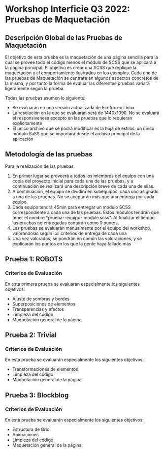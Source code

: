 # Workshop Interficie Q3 2022: Pruebas de Maquetación   

## Descripción Global de las Pruebas de Maquetación

El objetivo de esta prueba es la maquetación de una página sencilla para la cual se provee todo el código menos el módulo de SCSS que se aplicará
a la página principal. El objetivo es crear una SCSS que replique la maquetación y el comportamiento ilustrados en los ejemplos. Cada una de las 
pruebas de Maquetación se centrará en algunos aspectos concretos de la misma, y por tanto la forma de evaluar las diferentes pruebas variará ligeramente
según la prueba.

Todas las pruebas asumen lo siguiente:
* Se evaluarán en una versión actualizada de Firefox en Linux
* La resolución en la que se evaluarán será de 1440x1090. No se evaluará el responsiveness excepto en las pruebas que lo requieran explícitamente
* El único archivo que se podrá modificar es la hoja de estilos: un único módulo SaSS que se importará desde el archivo principal de la aplicación

## Metodología de las pruebas

Para la realización de las pruebas:
1. En primer lugar se proveerá a todos los miembros del equipo con una copia del proyecto inicial para cada una de las pruebas, y 
a continuación se realizará una descripción breve de cada una de ellas. 
2. A continuación, el equipo se dividirá en subequipos, cada uno asignado a una de las pruebas. No se aceptarán más que una entrega 
por cada equipo.
3. Cada equipo tendrá 45min para entregar un módulo SCSS correspondiente a cada una de las pruebas. Estos módulos tendrán que tener el 
nombre *prueba-<numPrueba>-equipo-<numEquipo>.module.scss". Al finalizar el tiempo las pruebas no entregadas contarán como 0 puntos.
4. Las pruebas se evaluarán manualmente por el equipo del workshop, valorándolas según los criterios de entrega de cada una
5. Una vez valoradas, se pondrán en común las valoraciones, y se explicarán los puntos en los que la gente haya fallado más


## Prueba 1: ROBOTS
### Criterios de Evaluación

En esta primera prueba se evaluarán especialmente los siguientes objetivos:

* Ajuste de sombras y bordes
* Superposiciones de elementos
* Transparencias y efectos
* Limpieza del código
* Maquetación general de la página

## Prueba 2: Trivial
### Criterios de Evaluación

En esta prueba se evaluarán especialmente los siguientes objetivos:

* Transformaciones de elementos
* Limpieza del código
* Maquetación general de la página

## Prueba 3: Blockblog
### Criterios de Evaluación

En esta prueba se evaluarán especialmente los siguientes objetivos:

* Estructura de Grid
* Animaciones
* Limpieza del código
* Maquetación general de la página





